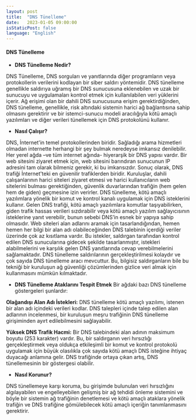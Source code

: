 ```yaml
---
layout: post
title:  "DNS Tünelleme"
date:   2023-01-05 09:00:00
isStaticPost: false
language: "English"
---
```


#### **DNS Tünelleme**

- **DNS Tünelleme Nedir?**

DNS Tünelleme, DNS sorguları ve yanıtlarında diğer programların veya protokollerin verilerini kodlayan bir siber saldırı yöntemidir. DNS tünelleme genellikle saldırıya uğramış bir DNS sunucusuna eklenebilen ve uzak bir sunucuyu ve uygulamaları kontrol etmek için kullanılabilen veri yüklerini içerir. Ağ erişimi olan bir dahili DNS sunucusuna erişim gerektirdiğinden, DNS tünelleme, genellikle, risk altındaki sistemin harici ağ bağlantısına sahip olmasını gerektirir ve bir istemci-sunucu modeli aracılığıyla kötü amaçlı yazılımları ve diğer verileri tünellemek için DNS protokolünü kullanır.

- **Nasıl Çalışır?**

DNS, İnternet'in temel protokollerinden biridir. Sağladığı arama hizmetleri olmadan internette herhangi bir şey bulmak neredeyse imkansız denilebilir. Her yerel ağda –ve tüm internet ağında- hiyerarşik bir DNS yapısı vardır. Bir web sitesini ziyaret etmek için, web sitesini barındıran sunucunun IP adresini tam olarak bilmeniz gerekir, ki bu imkansızdır. Sonuç olarak, DNS trafiği İnternet'teki en güvenilir trafiklerden biridir. Kuruluşlar, dahili çalışanlarının harici siteleri ziyaret etmesi ve harici kullanıcıların web sitelerini bulması gerektiğinden, güvenlik duvarlarından trafiğin (hem gelen hem de giden) geçmesine izin verirler. DNS tünelleme, kötü amaçlı yazılımlara yönelik bir komut ve kontrol kanalı uygulamak için DNS isteklerini kullanır. Gelen DNS trafiği, kötü amaçlı yazılımlara komutlar taşıyabilirken, giden trafik hassas verileri sızdırabilir veya kötü amaçlı yazılım sağlayıcısının isteklerine yanıt verebilir, bunun sebebi DNS’in esnek bir yapıya sahip olmasıdır. Web siteleri alan adlarını aramak için tasarlandığından, hemen hemen her bilgi bir alan adı olabileceğinden DNS talebinin içerdiği veriler üzerinde çok az kısıtlama vardır. Bu istekler, saldırgan tarafından kontrol edilen DNS sunucularına gidecek şekilde tasarlanmıştır, istekleri alabilmelerini ve karşılık gelen DNS yanıtlarında cevap verebilmelerini sağlamaktadır. DNS tünelleme saldırılarının gerçekleştirilmesi kolaydır ve çok sayıda DNS tünelleme aracı mevcuttur. Bu, bilgisiz saldırganların bile bu tekniği bir kuruluşun ağ güvenliği çözümlerinden gizlice veri almak için kullanmasını mümkün kılmaktadır.

- **DNS Tünelleme Ataklarını Tespit Etmek**
Bir ağdaki bazı DNS tünelleme göstergeleri şunlardır:

**Olağandışı Alan Adı İstekleri:** DNS tünelleme kötü amaçlı yazılımı, istenen bir alan adı içindeki verileri kodlar. DNS talepleri içinde talep edilen alan adlarının incelenmesi, bir kuruluşun meşru trafiğinin DNS tünelleme girişiminden ayırt edilebilmesini sağlayabilir.

**Yüksek DNS Trafik Hacmi:**  Bir DNS talebindeki alan adının maksimum boyutu (253 karakter) vardır. Bu, bir saldırganın veri hırsızlığı gerçekleştirmek veya oldukça etkileşimli bir komut ve kontrol protokolü uygulamak için büyük olasılıkla çok sayıda kötü amaçlı DNS isteğine ihtiyaç duyacağı anlamına gelir. DNS trafiğinde ortaya çıkan artış, DNS tünellemesinin bir göstergesi olabilir.

- **Nasıl Korunur?**

DNS tünellemeye karşı koruma, bu girişimde bulunulan veri hırsızlığını algılayabilen ve engelleyebilen gelişmiş bir ağ tehdidi önleme sistemini ve böyle bir sistemin ağ trafiğinin denetlemesi ve kötü amaçlı ataklara yönelik trafiğin ve DNS trafiğine gömülebilecek kötü amaçlı içeriğin tanımlanmasını gerektirir.